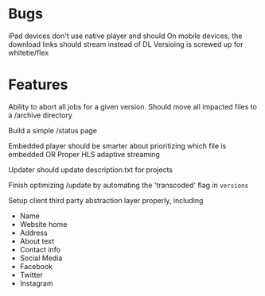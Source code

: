 # Bugs
iPad devices don't use native player and should
On mobile devices, the download links should stream instead of DL
Versioing is screwed up for whitetie/flex


# Features
Ability to abort all jobs for a given version. Should move all impacted files to a /archive directory

Build a simple /status page

Embedded player should be smarter about prioritizing which file is embedded OR Proper HLS adaptive streaming

Updater should update description.txt for projects

Finish optimizing /update by automating the 'transcoded' flag in `versions`

Setup client third party abstraction layer properly, including
 - Name
 - Website home
 - Address
 - About text
 - Contact info
 - Social Media
  - Facebook
  - Twitter
  - Instagram
